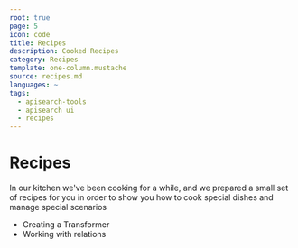 ```yaml
---
root: true
page: 5
icon: code
title: Recipes
description: Cooked Recipes
category: Recipes
template: one-column.mustache
source: recipes.md
languages: ~
tags:
  - apisearch-tools
  - apisearch ui
  - recipes
---
```


# Recipes

In our kitchen we've been cooking for a while, and we prepared a small set of
recipes for you in order to show you how to cook special dishes and manage
special scenarios

- Creating a Transformer
- Working with relations